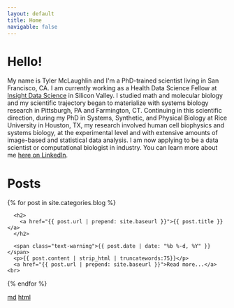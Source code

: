 ```yaml
---
layout: default
title: Home
navigable: false
---
```


<script src="//code.jquery.com/jquery.js"></script>
<style>

.node {
  stroke: #fff;
  stroke-width: 1.5px;
}

.link {
  stroke: #999;
  stroke-opacity: .6;
}

</style>



<div id='d3div'></div>



<script src="//d3js.org/d3.v3.min.js"></script>
<script>

var width = $("#d3div").width(),
    height = 400;

var color = d3.scale.category20();

var force = d3.layout.force()
    .charge(-62)
    .linkDistance(80)
    .size([width, height]);

var svg = d3.select("#d3div").append("svg")
    .attr("width", width)
    .attr("height", height);

d3.json("../../../../scripts/jazz_scales_network_symmetric.json", function(error, graph) {
  if (error) throw error;

  force
      .nodes(graph.nodes)
      .links(graph.links)
      .start();

  var link = svg.selectAll(".link")
      .data(graph.links)
    .enter().append("line")
      .attr("class", "link")
      .style("stroke-width", function(d) { return Math.sqrt(d.value); });

  var node = svg.selectAll(".node")
      .data(graph.nodes)
    .enter().append("circle")
      .attr("class", "node")
      .attr("r", 5)
      .style("fill", function(d) { return color(d.group); })
      .call(force.drag);

  node.append("title")
      .text(function(d) { return d.name; });

  force.on("tick", function() {
    link.attr("x1", function(d) { return d.source.x; })
        .attr("y1", function(d) { return d.source.y; })
        .attr("x2", function(d) { return d.target.x; })
        .attr("y2", function(d) { return d.target.y; });

    node.attr("cx", function(d) { return d.x; })
        .attr("cy", function(d) { return d.y; });
  });
});

</script>


# Hello!


My name is Tyler McLaughlin and I'm a PhD-trained scientist living in San Francisco, CA.  I am currently working as a Health Data Science Fellow at [Insight Data Science](https://www.insighthealthdata.com) in Silicon Valley.  I studied math and molecular biology and my scientific trajectory began to materialize with systems biology research in Pittsburgh, PA and Farmington, CT.   Continuing in this scientific direction, during my PhD in Systems, Synthetic, and Physical Biology at Rice University in Houston, TX, my research involved human cell biophysics and systems biology, at the experimental level and with extensive amounts of image-based and statistical data analysis.   I am now applying to be a data scientist or computational biologist in industry.  You can learn more about me [here on LinkedIn](https://www.linkedin.com/in/r-tyler-mclaughlin-phd).



# Posts

<ul style="padding-left:0px;">
  {% for post in site.categories.blog %}

      <h2>
        <a href="{{ post.url | prepend: site.baseurl }}">{{ post.title }}</a>
      </h2>

      <span class="text-warning">{{ post.date | date: "%b %-d, %Y" }}</span>
      <p>{{ post.content | strip_html | truncatewords:75}}</p>
      <a href="{{ post.url | prepend: site.baseurl }}">Read more...</a><br>

  {% endfor %}
</ul>




[md](_posts/2018-04-29-jazz-scale-networks.md)
[html](_posts/2018-04-29-jazz-scale-networks.html)


